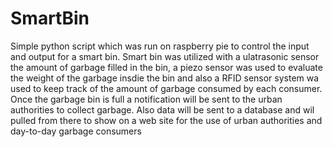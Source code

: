 # SmartBin
Simple python script which was run on raspberry pie to control the input and output for a smart bin. 
Smart bin was utilized with a ulatrasonic sensor the amount of garbage filled in the bin, a piezo sensor was used to evaluate the weight of the garbage insdie the bin and also a RFID sensor system wa used to keep track of 
the amount of garbage consumed by each consumer. Once the garbage bin is full a notification will be sent to the urban authorities to collect 
garbage. Also data will be sent to a database and wil pulled from there to show on a web site for the use of urban authorities and day-to-day garbage consumers
